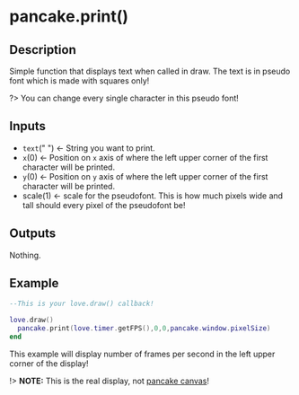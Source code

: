 # pancake.print()

## Description

Simple function that displays text when called in draw. The text is in pseudo font which is made with squares only!

?> You can change every single character in this pseudo font!

## Inputs

- `text`(" ") <- String you want to print.
- `x`(0) <- Position on `x` axis of where the left upper corner of the first character will be printed.
- `y`(0) <- Position on `y` axis of where the left upper corner of the first character will be printed.
- scale(1) <- scale for the pseudofont. This is how much pixels wide and tall should every pixel of the pseudofont be!

## Outputs

Nothing.

## Example

```lua
--This is your love.draw() callback!

love.draw()
  pancake.print(love.timer.getFPS(),0,0,pancake.window.pixelSize)
end
```

This example will display number of frames per second in the left upper corner of the display!

!> **NOTE:** This is the real display, not [pancake canvas](/documentation/topics/pancake_canvas)!

